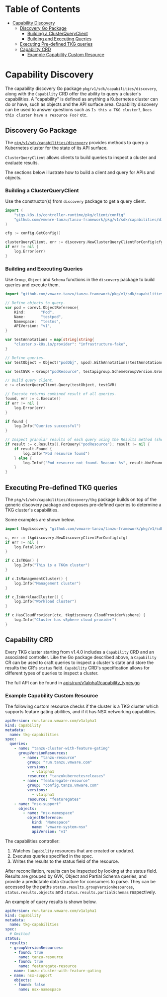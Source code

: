 Table of Contents
=================

* [Capability Discovery](#capability-discovery)
    * [Discovery Go Package](#discovery-go-package)
        * [Building a ClusterQueryClient](#building-a-clusterqueryclient)
        * [Building and Executing Queries](#building-and-executing-queries)
    * [Executing Pre-defined TKG queries](#executing-pre-defined-tkg-queries)
    * [Capability CRD](#capability-crd)
        * [Example Capability Custom Resource](#example-capability-custom-resource)

# Capability Discovery

The capability discovery Go package `pkg/v1/sdk/capabilities/discovery`, along with the `Capability` CRD offer the
ability to query a cluster's capabilities. A "capability" is defined as anything a Kubernetes cluster can do or have,
such as objects and the API surface area. Capability discovery can be used to answer questions such
as `Is this a TKG cluster?`, `Does this cluster have a resource Foo?` etc.

## Discovery Go Package

The [`pkg/v1/sdk/capabilities/discovery`](https://github.com/vmware-tanzu/tanzu-framework/tree/main/pkg/v1/sdk/capabilities/discovery)
provides methods to query a Kubernetes cluster for the state of its API surface.

`ClusterQueryClient` allows clients to build queries to inspect a cluster and evaluate results.

The sections below illustrate how to build a client and query for APIs and objects.

### Building a ClusterQueryClient

Use the constructor(s) from `discovery` package to get a query client.

```go
import (
    "sigs.k8s.io/controller-runtime/pkg/client/config"
    "github.com/vmware-tanzu/tanzu-framework/pkg/v1/sdk/capabilities/discovery"
)

cfg := config.GetConfig()

clusterQueryClient, err := discovery.NewClusterQueryClientForConfig(cfg)
if err != nil {
	log.Error(err)
}
```

### Building and Executing Queries

Use `Group`, `Object` and `Schema` functions in the `discovery` package to build queries and execute them.

```go
import "github.com/vmware-tanzu/tanzu-framework/pkg/v1/sdk/capabilities/discovery"

// Define objects to query.
var pod = corev1.ObjectReference{
    Kind:       "Pod",
    Name:       "testpod",
    Namespace:  "testns",
    APIVersion: "v1",
}

var testAnnotations = map[string]string{
    "cluster.x-k8s.io/provider": "infrastructure-fake",
}

// Define queries.
var testObject = Object("podObj", &pod).WithAnnotations(testAnnotations)

var testGVR = Group("podResource", testapigroup.SchemeGroupVersion.Group).WithVersions("v1").WithResource("pods")

// Build query client.
c := clusterQueryClient.Query(testObject, testGVR)

// Execute returns combined result of all queries.
found, err := c.Execute()
if err != nil {
	log.Error(err)
}

if found {
	log.Info("Queries successful")
}

// Inspect granular results of each query using the Results method (should be called after Execute).
if result := c.Results().ForQuery("podResource"); result != nil {
	if result.Found {
		log.Info("Pod resource found")
	} else {
		log.Infof("Pod resource not found. Reason: %s", result.NotFoundReason)
	}
}
```

## Executing Pre-defined TKG queries

The `pkg/v1/sdk/capabilities/discovery/tkg` package builds on top of the generic discovery package and exposes
pre-defined queries to determine a TKG cluster's capabilities.

Some examples are shown below.

```go
import tkgdiscovery "github.com/vmware-tanzu/tanzu-framework/pkg/v1/sdk/capabilities/discovery/tkg"

c, err := tkgdiscovery.NewDiscoveryClientForConfig(cfg)
if err != nil {
	log.Fatal(err)
}

if c.IsTKGm() {
	log.Info("This is a TKGm cluster")
}

if c.IsManagementCluster() {
	log.Info("Management cluster")
}

if c.IsWorkloadCluster() {
	log.Info("Workload cluster")
}

if c.HasCloudProvider(ctx, tkgdiscovery.CloudProviderVsphere) {
	log.Info("Cluster has vSphere cloud provider")
}
```

## Capability CRD

Every TKG cluster starting from v1.4.0 includes a `Capability` CRD and an associated controller. Like the Go package
described above, a `Capability` CR can be used to craft queries to inspect a cluster's state and store the results the
CR's `status` field. `Capability` CRD's specification allows for different types of queries to inspect a cluster.

The full API can be found in [apis/run/v1alpha1/capability_types.go](../../apis/run/v1alpha1/capability_types.go)

### Example Capability Custom Resource

The following custom resource checks if the cluster is a TKG cluster which supports feature gating
abilities, and if it has NSX networking capabilities.

```yaml
apiVersion: run.tanzu.vmware.com/v1alpha1
kind: Capability
metadata:
  name: tkg-capabilities
spec:
  queries:
    - name: "tanzu-cluster-with-feature-gating"
      groupVersionResources:
        - name: "tanzu-resource"
          group: "run.tanzu.vmware.com"
          versions:
            - v1alpha1
          resource: "tanzukubernetesreleases"
        - name: "featuregate-resource"
          group: "config.tanzu.vmware.com"
          versions:
            - v1alpha1
          resource: "featuregates"
    - name: "nsx-support"
      objects:
        - name: "nsx-namespace"
          objectReference:
            kind: "Namespace"
            name: "vmware-system-nsx"
            apiVersion: "v1"
```

The capabilities controller:

1. Watches `Capability` resources that are created or updated.
2. Executes queries specified in the spec.
3. Writes the results to the status field of the resource.

After reconciliation, results can be inspected by looking at the status field. Results are grouped by GVK, Object and
Partial Schema queries, and provide a predictable data structure for consumers to parse. They can be accessed by the
paths `status.results.groupVersionResources`, `status.results.objects` and `status.results.partialSchemas` respectively.

An example of query results is shown below.

```yaml
apiVersion: run.tanzu.vmware.com/v1alpha1
kind: Capability
metadata:
  name: tkg-capabilities
spec:
  # Omitted
status:
  results:
  - groupVersionResources:
    - found: true
      name: tanzu-resource
    - found: true
      name: featuregate-resource
    name: tanzu-cluster-with-feature-gating
  - name: nsx-support
    objects:
    - found: false
      name: nsx-namespace
```
